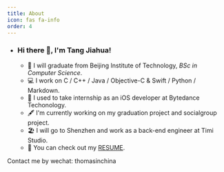 ```yaml
---
title: About
icon: fas fa-info
order: 4
---
```

- ### Hi there 👋, I'm Tang Jiahua!

  - 🏫  I will graduate from Beijing Institute of Technology, _BSc in Computer Science_.
  - 💻  I work on C / C++ / Java / Objective-C & Swift / Python / Markdown.
  - 🧠  I used to take internship as an iOS developer at Bytedance Techonology.
  - 🖋  I'm currently working on my graduation project and socialgroup project.
  - 🏖️  I will go to Shenzhen and work as a back-end engineer at Timi Studio.
  - 📄  You can check out my [RESUME](https://gist.github.com/tangjiahua/30a0ee0027045cf75bf4ef61c0a246c6).

Contact me by wechat: thomasinchina

